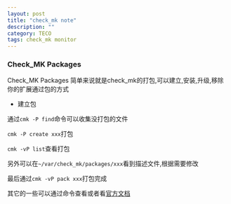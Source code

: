 ```yaml
---
layout: post
title: "check_mk note"
description: ""
category: TECO
tags: check_mk monitor
---
```


### Check_MK Packages

Check_MK Packages 简单来说就是check_mk的打包,可以建立,安装,升级,移除你的扩展通过包的方式

* 建立包

通过`cmk -P find`命令可以收集没打包的文件

`cmk -P create xxx`打包

`cmk -vP list`查看打包

另外可以在`~/var/check_mk/packages/xxx`看到描述文件,根据需要修改

最后通过`cmk -vP pack xxx`打包完成

其它的一些可以通过命令查看或者看[官方文档](http://mathias-kettner.com/checkmk_packaging.html)
